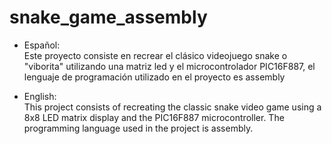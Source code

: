 # snake_game_assembly
* Español: <br>
Este proyecto consiste en recrear el clásico videojuego snake o "viborita" utilizando una matriz led y el microcontrolador PIC16F887, el lenguaje de programación utilizado en el proyecto es assembly


* English:<br>
This project consists of recreating the classic snake video game using a 8x8 LED matrix display and the PIC16F887 microcontroller. The programming language used in the project is assembly.
